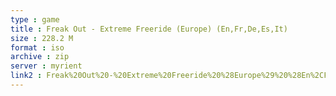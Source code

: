 ```yaml
---
type : game
title : Freak Out - Extreme Freeride (Europe) (En,Fr,De,Es,It)
size : 228.2 M
format : iso
archive : zip
server : myrient
link2 : Freak%20Out%20-%20Extreme%20Freeride%20%28Europe%29%20%28En%2CFr%2CDe%2CEs%2CIt%29
---
```

